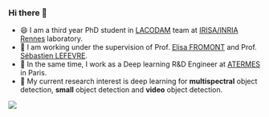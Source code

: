 ### Hi there 👋

- 😄 I am a third year PhD student in <a href="https://team.inria.fr/lacodam/">LACODAM</a> team at <a href="https://www.irisa.fr/en">IRISA/INRIA Rennes</a> laboratory. 
- 👯 I am working under the supervision of Prof. <a href="http://people.irisa.fr/Elisa.Fromont/">Elisa FROMONT</a> and Prof. <a href="http://people.irisa.fr/Sebastien.Lefevre/">Sébastien LEFEVRE</a>. 
- 🔭 In the same time, I work as a Deep learning R&D Engineer at <a href="https://www.atermes.fr/en/index">ATERMES</a> in Paris. 
- 🤔 My current research interest is deep learning for <b>multispectral</b> object detection, <b>small</b> object detection and <b>video</b> object detection.
             

<p align="left"> <img src="https://github-readme-stats.vercel.app/api?username=zhangheng19931123&show_icons=true&include_all_commits=true&count_private=true"/> </p> 
